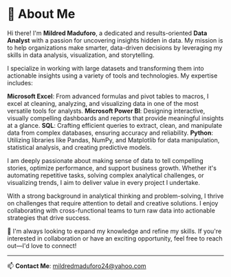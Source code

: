 # 👋 About Me

Hi there! I'm **Mildred Maduforo**, a dedicated and results-oriented **Data Analyst** with a passion for uncovering insights hidden in data. My mission is to help organizations make smarter, data-driven decisions by leveraging my skills in data analysis, visualization, and storytelling. 

I specialize in working with large datasets and transforming them into actionable insights using a variety of tools and technologies. My expertise includes:

**Microsoft Excel**: From advanced formulas and pivot tables to macros, I excel at cleaning, analyzing, and visualizing data in one of the most versatile tools for analysts.
**Microsoft Power BI**: Designing interactive, visually compelling dashboards and reports that provide meaningful insights at a glance.
**SQL**: Crafting efficient queries to extract, clean, and manipulate data from complex databases, ensuring accuracy and reliability.
**Python**: Utilizing libraries like Pandas, NumPy, and Matplotlib for data manipulation, statistical analysis, and creating predictive models.

I am deeply passionate about making sense of data to tell compelling stories, optimize performance, and support business growth. Whether it's automating repetitive tasks, solving complex analytical challenges, or visualizing trends, I aim to deliver value in every project I undertake.

With a strong background in analytical thinking and problem-solving, I thrive on challenges that require attention to detail and creative solutions. I enjoy collaborating with cross-functional teams to turn raw data into actionable strategies that drive success.

🚀 I'm always looking to expand my knowledge and refine my skills. If you're interested in collaboration or have an exciting opportunity, feel free to reach out—I'd love to connect!

---

📫 **Contact Me**: mildredmaduforo24@yahoo.com
